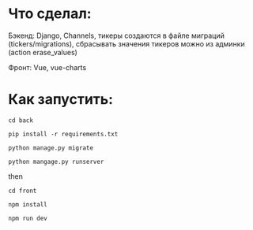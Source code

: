 Что сделал:
===========

Бэкенд: Django, Channels, тикеры создаются в файле миграций 
(tickers/migrations), сбрасывать значения тикеров можно
из админки (action erase_values)

Фронт: Vue, vue-charts

Как запустить:
==============

`cd back`

`pip install -r requirements.txt`

`python manage.py migrate`

`python mangage.py runserver`

then

`cd front`

`npm install`

`npm run dev`